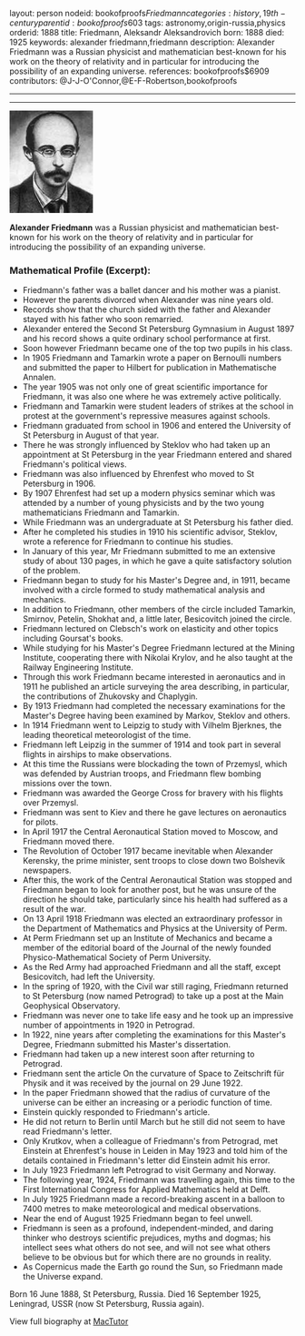layout: person
nodeid: bookofproofs$Friedmann
categories: history,19th-century
parentid: bookofproofs$603
tags: astronomy,origin-russia,physics
orderid: 1888
title: Friedmann, Aleksandr Aleksandrovich
born: 1888
died: 1925
keywords: alexander friedmann,friedmann
description: Alexander Friedmann was a Russian physicist and mathematician best-known for his work on the theory of relativity and in particular for introducing the possibility of an expanding universe.
references: bookofproofs$6909
contributors: @J-J-O'Connor,@E-F-Robertson,bookofproofs

---



---

![Friedmann.jpg](https://github.com/bookofproofs/bookofproofs.github.io/blob/main/_sources/_assets/images/portraits/Friedmann.jpg?raw=true)

**Alexander Friedmann** was a Russian physicist and mathematician best-known for his work on the theory of relativity and in particular for introducing the possibility of an expanding universe.

### Mathematical Profile (Excerpt):
* Friedmann's father was a ballet dancer and his mother was a pianist.
* However the parents divorced when Alexander was nine years old.
* Records show that the church sided with the father and Alexander stayed with his father who soon remarried.
* Alexander entered the Second St Petersburg Gymnasium in August 1897 and his record shows a quite ordinary school performance at first.
* Soon however Friedmann became one of the top two pupils in his class.
* In 1905 Friedmann and Tamarkin wrote a paper on Bernoulli numbers and submitted the paper to Hilbert for publication in Mathematische Annalen.
* The year 1905 was not only one of great scientific importance for Friedmann, it was also one where he was extremely active politically.
* Friedmann and Tamarkin were student leaders of strikes at the school in protest at the government's repressive measures against schools.
* Friedmann graduated from school in 1906 and entered the University of St Petersburg in August of that year.
* There he was strongly influenced by Steklov who had taken up an appointment at St Petersburg in the year Friedmann entered and shared Friedmann's political views.
* Friedmann was also influenced by Ehrenfest who moved to St Petersburg in 1906.
* By 1907 Ehrenfest had set up a modern physics seminar which was attended by a number of young physicists and by the two young mathematicians Friedmann and Tamarkin.
* While Friedmann was an undergraduate at St Petersburg his father died.
* After he completed his studies in 1910 his scientific advisor, Steklov, wrote a reference for Friedmann to continue his studies.
* In January of this year, Mr Friedmann submitted to me an extensive study of about 130 pages, in which he gave a quite satisfactory solution of the problem.
* Friedmann began to study for his Master's Degree and, in 1911, became involved with a circle formed to study mathematical analysis and mechanics.
* In addition to Friedmann, other members of the circle included Tamarkin, Smirnov, Petelin, Shokhat and, a little later, Besicovitch joined the circle.
* Friedmann lectured on Clebsch's work on elasticity and other topics including Goursat's books.
* While studying for his Master's Degree Friedmann lectured at the Mining Institute, cooperating there with Nikolai Krylov, and he also taught at the Railway Engineering Institute.
* Through this work Friedmann became interested in aeronautics and in 1911 he published an article surveying the area describing, in particular, the contributions of Zhukovsky and Chaplygin.
* By 1913 Friedmann had completed the necessary examinations for the Master's Degree having been examined by Markov, Steklov and others.
* In 1914 Friedmann went to Leipzig to study with Vilhelm Bjerknes, the leading theoretical meteorologist of the time.
* Friedmann left Leipzig in the summer of 1914 and took part in several flights in airships to make observations.
* At this time the Russians were blockading the town of Przemysl, which was defended by Austrian troops, and Friedmann flew bombing missions over the town.
* Friedmann was awarded the George Cross for bravery with his flights over Przemysl.
* Friedmann was sent to Kiev and there he gave lectures on aeronautics for pilots.
* In April 1917 the Central Aeronautical Station moved to Moscow, and Friedmann moved there.
* The Revolution of October 1917 became inevitable when Alexander Kerensky, the prime minister, sent troops to close down two Bolshevik newspapers.
* After this, the work of the Central Aeronautical Station was stopped and Friedmann began to look for another post, but he was unsure of the direction he should take, particularly since his health had suffered as a result of the war.
* On 13 April 1918 Friedmann was elected an extraordinary professor in the Department of Mathematics and Physics at the University of Perm.
* At Perm Friedmann set up an Institute of Mechanics and became a member of the editorial board of the Journal of the newly founded Physico-Mathematical Society of Perm University.
* As the Red Army had approached Friedmann and all the staff, except Besicovitch, had left the University.
* In the spring of 1920, with the Civil war still raging, Friedmann returned to St Petersburg (now named Petrograd) to take up a post at the Main Geophysical Observatory.
* Friedmann was never one to take life easy and he took up an impressive number of appointments in 1920 in Petrograd.
* In 1922, nine years after completing the examinations for this Master's Degree, Friedmann submitted his Master's dissertation.
* Friedmann had taken up a new interest soon after returning to Petrograd.
* Friedmann sent the article On the curvature of Space to Zeitschrift für Physik and it was received by the journal on 29 June 1922.
* In the paper Friedmann showed that the radius of curvature of the universe can be either an increasing or a periodic function of time.
* Einstein quickly responded to Friedmann's article.
* He did not return to Berlin until March but he still did not seem to have read Friedmann's letter.
* Only Krutkov, when a colleague of Friedmann's from Petrograd, met Einstein at Ehrenfest's house in Leiden in May 1923 and told him of the details contained in Friedmann's letter did Einstein admit his error.
* In July 1923 Friedmann left Petrograd to visit Germany and Norway.
* The following year, 1924, Friedmann was travelling again, this time to the First International Congress for Applied Mathematics held at Delft.
* In July 1925 Friedmann made a record-breaking ascent in a balloon to 7400 metres to make meteorological and medical observations.
* Near the end of August 1925 Friedmann began to feel unwell.
* Friedmann is seen as a profound, independent-minded, and daring thinker who destroys scientific prejudices, myths and dogmas; his intellect sees what others do not see, and will not see what others believe to be obvious but for which there are no grounds in reality.
* As Copernicus made the Earth go round the Sun, so Friedmann made the Universe expand.

Born 16 June 1888, St Petersburg, Russia. Died 16 September 1925, Leningrad, USSR (now St Petersburg, Russia again).

View full biography at [MacTutor](https://mathshistory.st-andrews.ac.uk/Biographies/Friedmann/)
